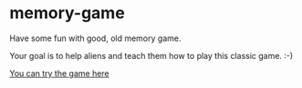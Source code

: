 # memory-game

Have some fun with good, old memory game.

Your goal is to help aliens and teach them how to play this classic game. :-)

[You can try the game here](https://staog.github.io/memory-game/)
